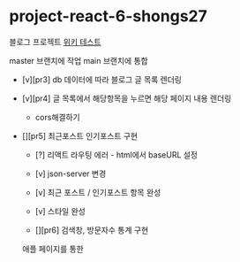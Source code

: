 # project-react-6-shongs27

블로그 프로젝트
[위키 테스트](https://github.com/CodeSoom/project-react-6-shongs27.wiki.git)

master 브랜치에 작업
main 브랜치에 통합

- [v][pr3] db 데이터에 따라 블로그 글 목록 렌더링
- [v][pr4] 글 목록에서 해당항목을 누르면 해당 페이지 내용 렌더링
  - cors해결하기
- [][pr5] 최근포스트 인기포스트 구현

  - [?] 리액트 라우팅 에러 - html에서 baseURL 설정
  - [v] json-server 변경
  - [v] 최근 포스트 / 인기포스트 항목 완성
  - [v] 스타일 완성

  - [][pr6] 검색창, 방문자수 통계 구현

  애플 페이지를 통한
